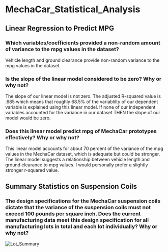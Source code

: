 # MechaCar_Statistical_Analysis

## Linear Regression to Predict MPG
### Which variables/coefficients provided a non-random amount of variance to the mpg values in the dataset?
Vehicle length and ground clearance provide non-random variance to the mpg values in the dataset. 

### Is the slope of the linear model considered to be zero? Why or why not?
The slope of our linear model is not zero. The adjusted R-squared value is .685 which means that roughly 68.5% of the variablilty of our dependent variable is explained using this linear model. If none of our independent variables accounted for the variance in our dataset THEN the slope of our model would be zero. 

### Does this linear model predict mpg of MechaCar prototypes effectively? Why or why not?
This linear model accounts for about 70 percent of the variance of the mpg values in the MechaCar dataset, which is adequate but could be stronger. The linear model suggests a relationship between vehicle length and ground clearance to mpg values. I would personally prefer a slightly stronger r-squared value.

## Summary Statistics on Suspension Coils
### The design specifications for the MechaCar suspension coils dictate that the variance of the suspension coils must not exceed 100 pounds per square inch. Does the current manufacturing data meet this design specification for all manufacturing lots in total and each lot individually? Why or why not?

![Lot_Summary](https://user-images.githubusercontent.com/106618404/193146691-8ae7d72f-0489-4bf9-b1b8-a7efff3ce50c.PNG)


